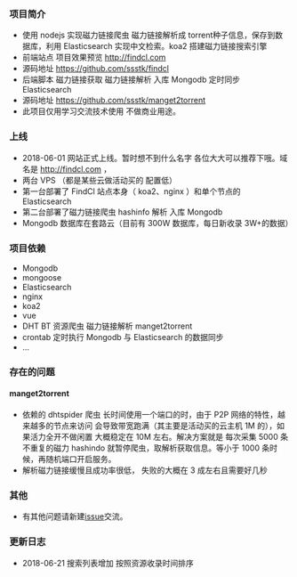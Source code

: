 ### 项目简介
* 使用 nodejs 实现磁力链接爬虫 磁力链接解析成 torrent种子信息，保存到数据库，利用 Elasticsearch 实现中文检索。koa2 搭建磁力链接搜索引擎
* 前端站点 项目效果预览 http://findcl.com
* 源码地址 https://github.com/ssstk/findcl
* 后端脚本 磁力链接获取 磁力链接解析 入库 Mongodb 定时同步 Elasticsearch
* 源码地址 https://github.com/ssstk/manget2torrent
* 此项目仅用学习交流技术使用 不做商业用途。

### 上线
* 2018-06-01 网站正式上线。暂时想不到什么名字 各位大大可以推荐下哦。域名是 http://findcl.com ，
* 两台 VPS （都是某些云做活动买的 配置低）
* 第一台部署了 FindCl 站点本身（ koa2、nginx ）和单个节点的 Elasticsearch
* 第二台部署了磁力链接爬虫 hashinfo 解析 入库 Mongodb
* Mongodb 数据库在套路云（目前有 300W 数据库，每日新收录 3W+的数据）

### 项目依赖
* Mongodb
* mongoose
* Elasticsearch
* nginx
* koa2
* vue
* DHT BT 资源爬虫 磁力链接解析 manget2torrent
* crontab 定时执行 Mongodb 与 Elasticsearch 的数据同步
* ...

### 存在的问题

#### manget2torrent
* 依赖的 dhtspider 爬虫 长时间使用一个端口的时，由于 P2P 网络的特性，越来越多的节点来访问 会导致带宽跑满（其主要是活动买的云主机 1M 的），如果活力全开不做闲置 大概稳定在 10M 左右。解决方案就是 每次采集 5000 条不重复的磁力 hashindo 就暂停爬虫，取解析获取信息。等小于 1000 条时候，再随机端口开启服务。
* 解析磁力链接缓慢且成功率很低， 失败的大概在 3 成左右且需要好几秒

### 其他
* 有其他问题请新建[issue](https://github.com/ssstk/findcl/issues)交流。

### 更新日志
* 2018-06-21 搜索列表增加 按照资源收录时间排序
